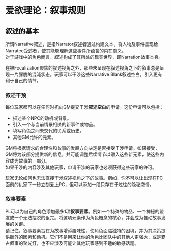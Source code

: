 # 爱欲理论：叙事规则

## 叙述的基本

所谓<span class=UP><span>Narrative</span>叙述</span>，是指<span class=UP><span>Narrator</span>叙述者</span>通过构建文本，将人物及事件呈现给<span class=UP><span>Narratee</span>受述者</span>，使其能够理解这些事件所蕴含的内在意义。<br>
对于游戏中的角色而言，叙述构成了其所处的现实世界，即<span class=UP><span>Narration</span>故事</span>本身。

在被<span class=UP><span>Focalization</span>聚焦</span>的叙述视角之外，那些未呈现在叙述视角之下的叙事总是呈现一片朦胧的混沌状态。玩家可以干涉这些<span class=UP><span>Narrative Blank</span>叙述空白</span>，引入更有利于自己的情节。

### 叙述干预

每位玩家都可以在任何时机向GM提交干涉**叙述空白**的申请。这份申请可以包括：
- 描述某个NPC的动机或背景。
- 引入一个与当前情景相关的新事件或物品。
- 填写角色之间未交代的关系或历史。
- 其他GM允许的元素。

GM将根据请求的合理性和故事的发展方向决定是否接受干涉申请。如果接受，GM将为该部分提供新的信息，并可能调整后续情节以融入这些新元素，使这些内容成为故事的一部分。<br>
如果干涉的内容涉及其他玩家，申请干涉的玩家也必须获得这些玩家的许可。

玩家无论如何也无法直接干涉叙述视角之下的故事。例如，你不可以让出现在PC面前的仇家下一秒立刻爱上PC，但可以添加一段只存在于过往的隐秘恋情。

### 叙事要素

PL可以为自己的角色添加最多1项**叙事要素**。例如一个特殊的物品、一个神秘的盟友或一个无法摆脱的诅咒。将这项元素作为角色概念的核心，并会成为推动故事发展的关键。<br>
请记住，叙事要素旨在为故事增添趣味性，使角色面临独特的困境，并为其决策提供额外的因素和动机。它们不是用来让你的角色比团队中的其他人更强大，或是霸占叙事的聚光灯，也不应涉及可能让其他玩家感到不适的敏感话题。

